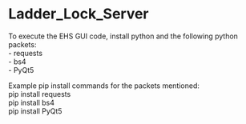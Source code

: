 # Ladder_Lock_Server

To execute the EHS GUI code, install python and the following python packets:
<br>    - requests
<br>    - bs4
<br>    - PyQt5

Example pip install commands for the packets mentioned:
<br>pip install requests
<br>pip install bs4
<br>pip install PyQt5
